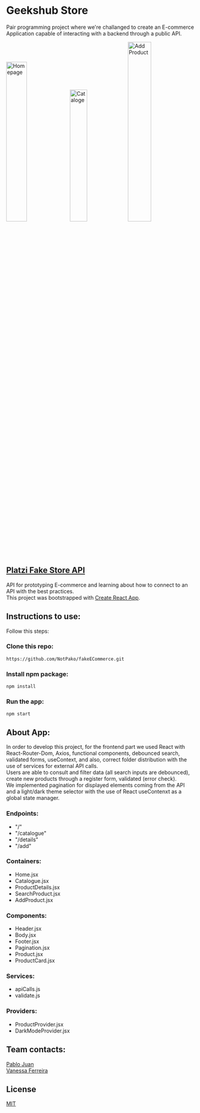 # Geekshub Store

Pair programming project where we're challanged to create an E-commerce Application capable of interacting with a backend through a public API.

<img src="https://github.com/epicnessinha/fakeE-commerce/blob/main/src/images/homepage.png?raw=true" alt="Homepage" width="33%"/> <img src="https://github.com/epicnessinha/fakeE-commerce/blob/main/src/images/catalogue.png?raw=true" alt="Cataloge" width="30%"/> <img src="https://github.com/epicnessinha/fakeE-commerce/blob/main/src/images/AddProduct.png?raw=true" alt="Add Product" width="35%"/>


## [Platzi Fake Store API](https://fakeapi.platzi.com/)

API for prototyping E-commerce and learning about how to connect to an API with the best practices.
<br>
This project was bootstrapped with [Create React App](https://github.com/facebook/create-react-app).


## Instructions to use:

Follow this steps:

### Clone this repo:

`https://github.com/NotPako/fakeECommerce.git`

### Install npm package:

`npm install`

### Run the app:

`npm start`

## About App:

In order to develop this project, for the frontend part we used React with React-Router-Dom, Axios, functional components, debounced search, validated forms, useContext, and also, correct folder distribution with the use of services for external API calls.
<br>
Users are able to consult and filter data (all search inputs are debounced), create new products through a register form, validated (error check).
<br>
We implemented pagination for displayed elements coming from the API and a light/dark theme selector with the use of React useContenxt as a global state manager.


### Endpoints:

- "/"
- "/catalogue"
- "/details"
- "/add"


### Containers:

- Home.jsx
- Catalogue.jsx
- ProductDetails.jsx
- SearchProduct.jsx
- AddProduct.jsx


### Components:

- Header.jsx
- Body.jsx
- Footer.jsx
- Pagination.jsx
- Product.jsx
- ProductCard.jsx


### Services:

- apiCalls.js
- validate.js

### Providers:
- ProductProvider.jsx
- DarkModeProvider.jsx


## Team contacts: 
[Pablo Juan](https://www.linkedin.com/in/pabgra/)
<br>
[Vanessa Ferreira](https://www.linkedin.com/in/vanessabio/)


## License
[MIT](https://choosealicense.com/licenses/mit/)
